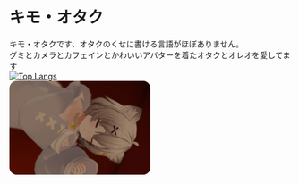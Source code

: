 # キモ・オタク
キモ・オタクです、オタクのくせに書ける言語がほぼありません。<br>
グミとカメラとカフェインとかわいいアバターを着たオタクとオレオを愛してます<br>
[![Top Langs](https://github-readme-stats.vercel.app/api/top-langs/?username=aatame3&layout=compact&theme=holi)](https://github.com/anuraghazra/github-readme-stats)<br>
<a href="https://aatame3.net"><img src=.\img.webp width="50%" height="50%"></a>

